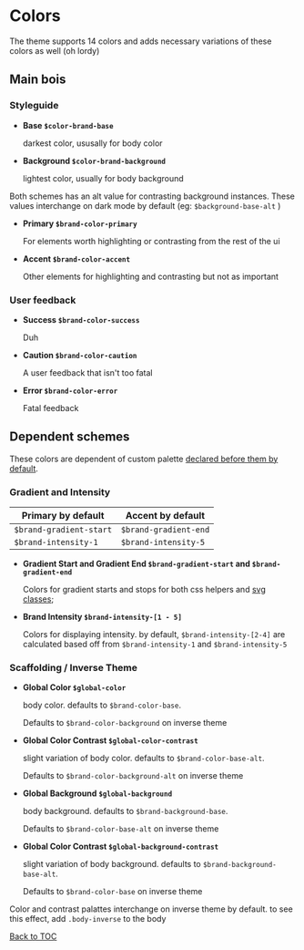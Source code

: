 # Colors

The theme supports 14 colors and adds necessary variations of these colors as well (oh lordy)

## Main bois

### Styleguide

*	**Base `$color-brand-base`**

	darkest color, ususally for body color

*	**Background `$color-brand-background`**

	lightest color, usually for body background

Both schemes has an alt value for contrasting background instances. These values interchange on dark mode by default (eg: `$background-base-alt` )

*	**Primary `$brand-color-primary`**

	For elements worth highlighting or contrasting from the rest of the ui

*	**Accent `$brand-color-accent`**

	Other elements for highlighting and contrasting but not as important

### User feedback

*	**Success `$brand-color-success`**

	Duh

*	**Caution `$brand-color-caution`**

	A user feedback that isn't too fatal

*	**Error `$brand-color-error`**

	Fatal feedback


## Dependent schemes

These colors are dependent of custom palette [declared before them by default](../setup/customize.md).

### Gradient and Intensity

| Primary by default | Accent by default |
|--|--|
| `$brand-gradient-start` | `$brand-gradient-end` |
| `$brand-intensity-1` | `$brand-intensity-5` |

*	**Gradient Start and Gradient End `$brand-gradient-start` and `$brand-gradient-end`**

	Colors for gradient starts and stops for both css helpers and [svg classes](../scaffolding/images.md);

*	**Brand Intensity `$brand-intensity-[1 - 5]`**

	Colors for displaying intensity. by default, `$brand-intensity-[2-4]` are calculated based off from `$brand-intensity-1` and `$brand-intensity-5` 

### Scaffolding / Inverse Theme

*	**Global Color `$global-color`**

	body color. defaults to `$brand-color-base`.

	Defaults to `$brand-color-background` on inverse theme

*	**Global Color Contrast `$global-color-contrast`**

	slight variation of body color. defaults to `$brand-color-base-alt`.

	Defaults to `$brand-color-background-alt` on inverse theme

*	**Global Background `$global-background`**

	body background. defaults to `$brand-background-base`.

	Defaults to `$brand-color-base-alt` on inverse theme

*	**Global Color Contrast `$global-background-contrast`**

	slight variation of body background. defaults to `$brand-background-base-alt`.

	Defaults to `$brand-color-base` on inverse theme

Color and contrast palattes interchange on inverse theme by default. to see this effect, add `.body-inverse` to the body





[Back to TOC](../../../readme.md)